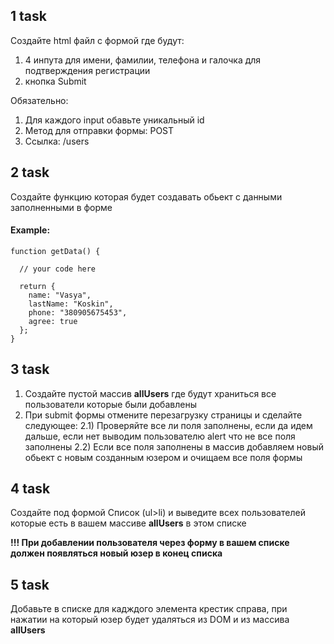 ## 1 task

Создайте html файл с формой где будут:

1) 4 инпута для имени, фамилии, телефона и галочка для подтверждения регистрации
2) кнопка Submit

Обязательно:

1) Для каждого input обавьте уникальный id 
2) Метод для отправки формы: POST
3) Ссылка: /users

## 2 task

Создайте функцию которая будет создавать обьект с данными заполненными в форме

#### Example:

```
function getData() {
  
  // your code here
  
  return {
    name: "Vasya",
    lastName: "Koskin",
    phone: "380905675453",
    agree: true
  };
}
```

## 3 task

1) Создайте пустой массив **allUsers** где будут храниться все пользователи которые были добавлены
2) При submit формы отмените перезагрузку страницы и сделайте следующее: 
  2.1) Проверяйте все ли поля заполнены, если да идем дальше, если нет выводим пользователю alert что не все поля заполнены
  2.2) Если все поля заполнены в массив добавляем новый обьект с новым созданным юзером и очищаем все поля формы
  
  
## 4 task

Создайте под формой Список (ul>li) и выведите всех пользователей которые есть в вашем массиве **allUsers** в этом списке

**!!! При добавлении пользователя через форму в вашем списке должен появляться новый юзер в конец списка**

## 5 task

Добавьте в списке для кадждого элемента крестик справа, при нажатии на который юзер будет удаляться из DOM и из массива **allUsers**
